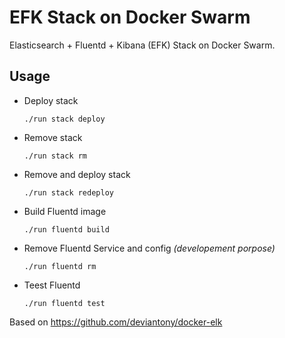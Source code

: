 # EFK Stack on Docker Swarm

Elasticsearch + Fluentd + Kibana (EFK) Stack on Docker Swarm.

## Usage

- Deploy stack

    `./run stack deploy`

- Remove stack

    `./run stack rm`

- Remove and deploy stack

    `./run stack redeploy`

- Build Fluentd image

    `./run fluentd build`

- Remove Fluentd Service and config *(developement porpose)*

    `./run fluentd rm`

- Teest Fluentd

    `./run fluentd test`

Based on https://github.com/deviantony/docker-elk